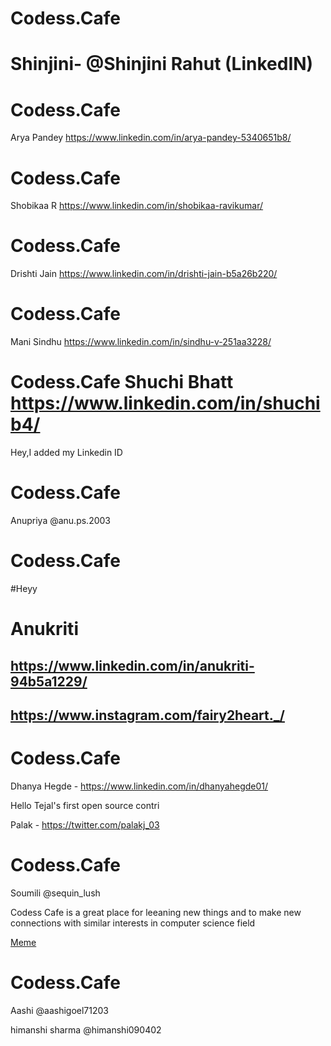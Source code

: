 
# Codess.Cafe
Shinjini- @Shinjini Rahut (LinkedIN)
=======

# Codess.Cafe

Arya Pandey
https://www.linkedin.com/in/arya-pandey-5340651b8/

# Codess.Cafe
Shobikaa R
https://www.linkedin.com/in/shobikaa-ravikumar/

# Codess.Cafe

Drishti Jain
https://www.linkedin.com/in/drishti-jain-b5a26b220/

# Codess.Cafe
Mani Sindhu
https://www.linkedin.com/in/sindhu-v-251aa3228/

# Codess.Cafe Shuchi Bhatt https://www.linkedin.com/in/shuchib4/
Hey,I added my Linkedin ID

# Codess.Cafe
Anupriya
@anu.ps.2003
# Codess.Cafe
#Heyy
# Anukriti
## https://www.linkedin.com/in/anukriti-94b5a1229/
## https://www.instagram.com/fairy2heart._/


# Codess.Cafe
Dhanya Hegde - https://www.linkedin.com/in/dhanyahegde01/

Hello Tejal's first open source contri 

Palak - https://twitter.com/palakj_03

# Codess.Cafe
Soumili 
@sequin_lush


Codess Cafe is a great place for leeaning new things and to make new connections with similar interests in computer science field

[Meme](https://miro.medium.com/max/600/0*Y602BVKpn-ek3V5P.png)

# Codess.Cafe
Aashi
@aashigoel71203

himanshi sharma
@himanshi090402
